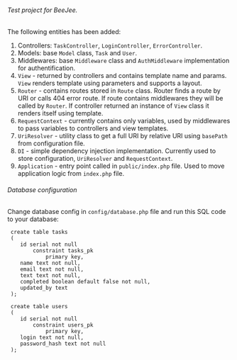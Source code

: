 ###### Test project for BeeJee.
The following entities has been added:
1. Controllers: `TaskController`, `LoginController`, `ErrorController`. 
2. Models: base `Model` class, `Task` and `User`.
3. Middlewares: base `Middleware` class and `AuthMiddleware` implementation for authentification.
4. `View` - returned by controllers and contains template name and params. `View` renders template using parameters and supports a layout.
5. `Router` - contains routes stored in `Route` class. Router finds a route by URI or calls 404 error route. If route contains middlewares they will be called by `Router`. If controller returned an instance of `View` class it renders itself using template.
6. `RequestContext` - currently contains only variables, used by middlewares to pass variables to controllers and view templates. 
7. `UriResolver` - utility class to get a full URI by relative URI using `basePath` from configuration file. 
8. `DI` - simple dependency injection implementation. Currently used to store configuration, `UriResolver` and `RequestContext`.
9. `Application` - entry point called in `public/index.php` file. Used to move application logic from `index.php` file.

###### Database configuration
Change database config in `config/database.php` file and run this SQL code to your database:
```
 create table tasks
 (
 	id serial not null
 		constraint tasks_pk
 			primary key,
 	name text not null,
 	email text not null,
 	text text not null,
 	completed boolean default false not null,
 	updated_by text
 );
 
 create table users
 (
 	id serial not null
 		constraint users_pk
 			primary key,
 	login text not null,
 	password_hash text not null
 );
```
